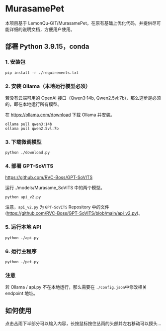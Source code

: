 # MurasamePet

本项目基于 LemonQu-GIT/MurasamePet，在原有基础上优化代码，并提供尽可能详细的说明文档，方便用户使用。

## 部署 Python 3.9.15，conda

### 1. 安装包

```shell
pip install -r ./requirements.txt
```

### 2. 安装 Ollama（本地运行模型必须）

若没有云端可用的 OpenAI 接口（Qwen3:14b, Qwen2.5vl:7b)，那么这步是必须的，即在本地运行所有模型。

在 https://ollama.com/download 下载 Ollama 并安装。

```shell
ollama pull qwen3:14b
ollama pull qwen2.5vl:7b
```

### 3. 下载微调模型

```shell
python ./download.py
```

### 4. 部署 GPT-SoVITS

https://github.com/RVC-Boss/GPT-SoVITS

运行 ./models/Murasame_SoVITS 中的两个模型。

```shell
python api_v2.py
```

注意，`api_v2.py` 为 `GPT-SoVITS` Repository 中的文件 (https://github.com/RVC-Boss/GPT-SoVITS/blob/main/api_v2.py)。

### 5. 运行本地 API

```shell
python ./api.py
```

### 6. 运行主程序

```shell
python ./pet.py
```

### 注意

若 Ollama / api.py 不在本地运行，那么需要在 `./config.json`中修改相关 endpoint 地址。

## 如何使用

点击丛雨下半部分可以输入内容，长按鼠标按住丛雨的头部并左右移动可以摸头…
